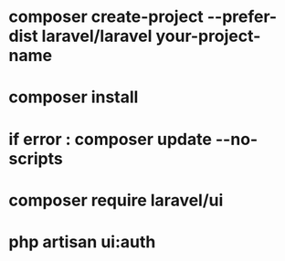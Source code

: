 # composer create-project --prefer-dist laravel/laravel your-project-name
# composer install
# if error : composer update --no-scripts
# composer require laravel/ui
# php artisan ui:auth
